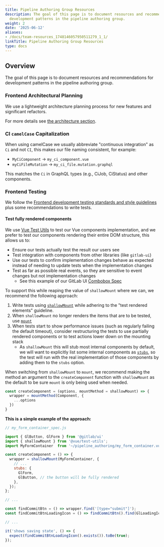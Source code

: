```yaml
---
title: Pipeline Authoring Group Resources
description: The goal of this page is to document resources and recommendations for
  development patterns in the pipeline authoring group.
weight: 2
date: '2025-06-12'
aliases:
- /docs/team-resources_1748146057950511279_1_1/
linkTitle: Pipeline Authoring Group Resources
type: docs
---
```


## Overview

The goal of this page is to document resources and recommendations for development patterns in the pipeline authoring group.

### Frontend Architectural Planning

We use a lightweight architecture planning process for new features and significant refactors.

For more details see [the architecture section](/handbook/engineering/development/ops/verify/pipeline-authoring/frontend-architecture/).

### CI `camelCase` Capitalization

When using camelCase we usually abbreviate "continuous integration" as `Ci` and not `CI`, this makes our file naming consistent,
for example:

- `MyCiComponent` -> `my_ci_component.vue`
- `myCiFileMutation` -> `my_ci_file.mutation.graphql`

This matches the `Ci` in GraphQL types (e.g., CiJob, CiStatus) and other components.

### Frontend Testing

We follow the [Frontend development testing standards and style guidelines](https://docs.gitlab.com/ee/development/testing_guide/frontend_testing.html)
plus some recommendations to write tests.

#### Test fully rendered components

We use [Vue Test Utils](https://v1.test-utils.vuejs.org/) to test our Vue components implementation, and we prefer
to test our components rendering their entire DOM structure, this allows us to:

- Ensure our tests actually test the result our users see
- Test integration with components from other libraries (like `gitlab-ui`)
- Use our tests to confirm implementation changes behave as expected instead of needing to update tests when the implementation changes
- Test as far as possible real events, so they are sensitive to event changes but not implementation changes
  - See this example of our GitLab UI [Combobox Spec](https://gitlab.com/gitlab-org/gitlab-ui/-/blob/master/src/components/base/form/form_combobox/form_combobox.spec.js)

To support this while reaping the value of `shallowMount` where we can, we recommend the following approach:

1. Write tests using [`shallowMount`](https://v1.test-utils.vuejs.org/api/#shallowmount) while adhering to the "test rendered elements" guideline.
2. When `shallowMount` no longer renders the items that are to be tested, use [`mount`](https://v1.test-utils.vuejs.org/api/#mount)
3. When tests start to show performance issues (such as regularly failing the default timeout), consider restructuring the tests to use partially rendered components or to test actions lower down on the mounting stack
    - As `shallowMount` this will stub most internal components by default, we will want to explicitly list some internal
    components as [`stubs`](https://v1.test-utils.vuejs.org/api/options.html#stubs), so the test will run with the real
    implementation of those components by adding them to the `stubs` option.

When switching from `shallowMount` to `mount`, we recommend making the method an argument to the `createComponent` function with `shallowMount` as the default to be sure `mount` is only being used when needed.

```js
const createComponent = (options, mountMethod = shallowMount) => {
  wrapper = mountMethod(Component, {
    ...options
  })
}
```

**This is a simple example of the approach:**

```js
// my_form_container_spec.js

import { GlButton, GlForm } from '@gitlab/ui'
import { shallowMount } from '@vue/test-utils';
import MyFormContainer  from '~/pipeline_authoring/my_form_container.vue';

const createComponent = () => {
  wrapper = shallowMount(MyFormContainer, {
    // ...
    stubs: {
      GlForm,
      GlButton, // the button will be fully rendered
    },
  });
};

// ...

const findCommitBtn = () => wrapper.find('[type="submit"]');
const findCommitBtnLoadingIcon = () => findCommitBtn().find(GlLoadingIcon);

// ...

it('shows saving state', () => {
  expect(findCommitBtnLoadingIcon().exists()).toBe(true);
});
```

